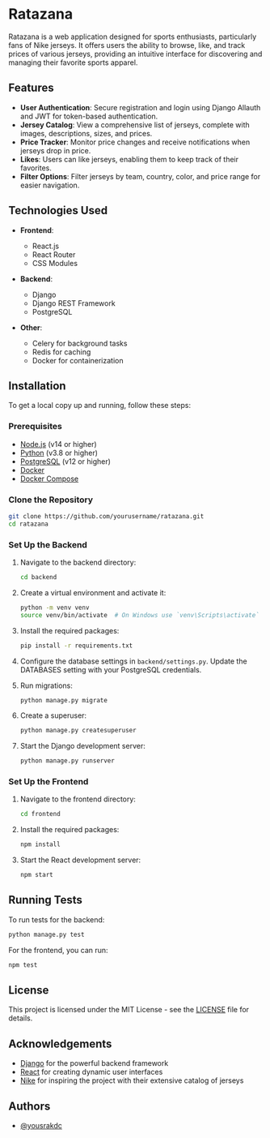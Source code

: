 # Ratazana

Ratazana is a web application designed for sports enthusiasts, particularly fans of Nike jerseys. It offers users the ability to browse, like, and track prices of various jerseys, providing an intuitive interface for discovering and managing their favorite sports apparel.

## Features

- **User Authentication**: Secure registration and login using Django Allauth and JWT for token-based authentication.
- **Jersey Catalog**: View a comprehensive list of jerseys, complete with images, descriptions, sizes, and prices.
- **Price Tracker**: Monitor price changes and receive notifications when jerseys drop in price.
- **Likes**: Users can like jerseys, enabling them to keep track of their favorites.
- **Filter Options**: Filter jerseys by team, country, color, and price range for easier navigation.

## Technologies Used

- **Frontend**: 
  - React.js
  - React Router
  - CSS Modules

- **Backend**: 
  - Django
  - Django REST Framework
  - PostgreSQL

- **Other**: 
  - Celery for background tasks
  - Redis for caching
  - Docker for containerization

## Installation

To get a local copy up and running, follow these steps:

### Prerequisites

- [Node.js](https://nodejs.org/) (v14 or higher)
- [Python](https://www.python.org/) (v3.8 or higher)
- [PostgreSQL](https://www.postgresql.org/) (v12 or higher)
- [Docker](https://www.docker.com/)
- [Docker Compose](https://docs.docker.com/compose/)

### Clone the Repository

```bash
git clone https://github.com/yourusername/ratazana.git
cd ratazana
```

### Set Up the Backend

1. Navigate to the backend directory:
   ```bash
   cd backend
   ```

2. Create a virtual environment and activate it:
   ```bash
   python -m venv venv
   source venv/bin/activate  # On Windows use `venv\Scripts\activate`
   ```

3. Install the required packages:
   ```bash
   pip install -r requirements.txt
   ```

4. Configure the database settings in `backend/settings.py`. Update the DATABASES setting with your PostgreSQL credentials.

5. Run migrations:
   ```bash
   python manage.py migrate
   ```

6. Create a superuser:
   ```bash
   python manage.py createsuperuser
   ```

7. Start the Django development server:
   ```bash
   python manage.py runserver
   ```

### Set Up the Frontend

1. Navigate to the frontend directory:
   ```bash
   cd frontend
   ```

2. Install the required packages:
   ```bash
   npm install
   ```

3. Start the React development server:
   ```bash
   npm start
   ```

## Running Tests

To run tests for the backend:

```bash
python manage.py test
```

For the frontend, you can run:

```bash
npm test
```


## License

This project is licensed under the MIT License - see the [LICENSE](LICENSE) file for details.

## Acknowledgements

- [Django](https://www.djangoproject.com/) for the powerful backend framework
- [React](https://reactjs.org/) for creating dynamic user interfaces
- [Nike](https://www.nike.com/) for inspiring the project with their extensive catalog of jerseys


## Authors

- [@yousrakdc](https://www.github.com/yousrakdc)


